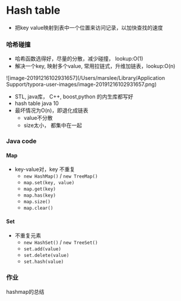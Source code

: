 # Hash table

+ 把key value映射到表中一个位置来访问记录，以加快查找的速度

### 哈希碰撞

+ 哈希函数选得好，尽量的分散，减少碰撞， lookup:O(1)
+ 解决一个key, 映射多个value, 常用拉链式，升维加链表，lookup:O(n)

![image-20191216102931657](/Users/marslee/Library/Application Support/typora-user-images/image-20191216102931657.png)

+ STL, java库， C++, boost,python   的内生库都写好
+ hash table java 10
+ 最坏情况为O(n)，即退化成链表
  	+ value不分散
  	+ size太小， 都集中在一起

### Java code

#### Map

+ key-value对，key 不重复
  + `new HashMap()` / `new TreeMap()`
  + `map.set(key, value)`
  + `map.get(key)`
  + `map.has(key)`
  + `map.size()`
  + `map.clear()`

#### Set

+ 不重复元素
   + `new HashSet()` / `new TreeSet()`
   + `set.add(value)`
   + `set.delete(value)`
   + `set.hash(value)`

### 作业

hashmap的总结





 
